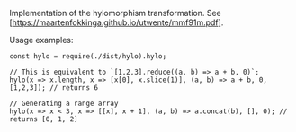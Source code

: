 Implementation of the hylomorphism transformation. See [https://maartenfokkinga.github.io/utwente/mmf91m.pdf].

Usage examples:

```
const hylo = require(./dist/hylo).hylo;

// This is equivalent to `[1,2,3].reduce((a, b) => a + b, 0)`;
hylo(x => x.length, x => [x[0], x.slice(1)], (a, b) => a + b, 0, [1,2,3]); // returns 6

// Generating a range array
hylo(x => x < 3, x => [[x], x + 1], (a, b) => a.concat(b), [], 0); // returns [0, 1, 2]
```